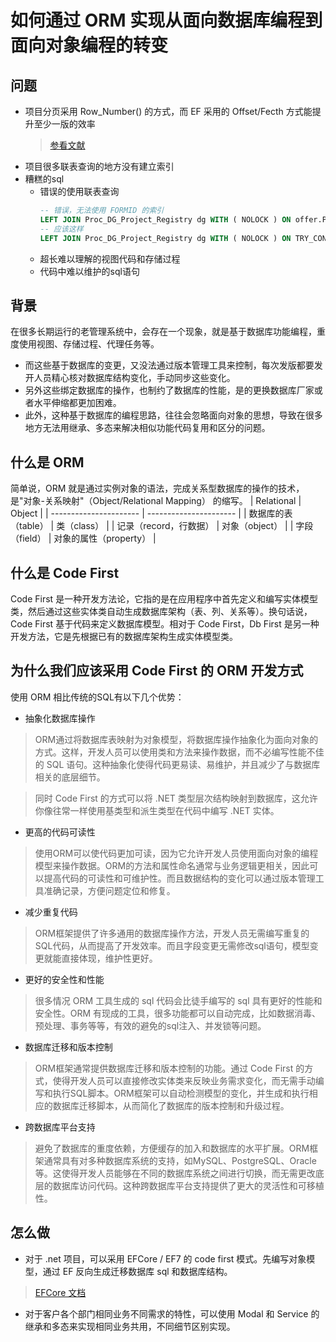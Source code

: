 # 如何通过 ORM 实现从面向数据库编程到面向对象编程的转变

## 问题
- 项目分页采用 Row_Number() 的方式，而 EF 采用的 Offset/Fecth 方式能提升至少一版的效率
     > [参看文献](https://www.likecs.com/show-307316079.html)
- 项目很多联表查询的地方没有建立索引
- 糟糕的sql
  - 错误的使用联表查询
    ```SQL
    -- 错误，无法使用 FORMID 的索引
    LEFT JOIN Proc_DG_Project_Registry dg WITH ( NOLOCK ) ON offer.Project_Id = CAST(dg.FORMID AS NVARCHAR(128))
    -- 应该这样
    LEFT JOIN Proc_DG_Project_Registry dg WITH ( NOLOCK ) ON TRY_CONVERT(uniqueidentifier,offer.Project_Id) is not null AND TRY_CONVERT(uniqueidentifier,offer.Project_Id)=dg.FORMID
    ```
  - 超长难以理解的视图代码和存储过程
  - 代码中难以维护的sql语句

## 背景
在很多长期运行的老管理系统中，会存在一个现象，就是基于数据库功能编程，重度使用视图、存储过程、代理任务等。
- 而这些基于数据库的变更，又没法通过版本管理工具来控制，每次发版都要发开人员精心核对数据库结构变化，手动同步这些变化。
- 另外这些绑定数据库的操作，也制约了数据库的性能，是的更换数据库厂家或者水平伸缩都更加困难。
- 此外，这种基于数据库的编程思路，往往会忽略面向对象的思想，导致在很多地方无法用继承、多态来解决相似功能代码复用和区分的问题。

## 什么是 ORM
简单说，ORM 就是通过实例对象的语法，完成关系型数据库的操作的技术，是"对象-关系映射"（Object/Relational Mapping） 的缩写。
| Relational             | Object                 |
| ---------------------- | ---------------------- |
| 数据库的表（table）    | 类（class）            |
| 记录（record，行数据） | 对象（object）         |
| 字段（field）          | 对象的属性（property） |

## 什么是 Code First
Code First 是一种开发方法论，它指的是在应用程序中首先定义和编写实体模型类，然后通过这些实体类自动生成数据库架构（表、列、关系等）。换句话说，Code First 基于代码来定义数据库模型。相对于 Code First，Db First 是另一种开发方法，它是先根据已有的数据库架构生成实体模型类。

## 为什么我们应该采用 Code First 的 ORM 开发方式
使用 ORM 相比传统的SQL有以下几个优势：

- 抽象化数据库操作
> ORM通过将数据库表映射为对象模型，将数据库操作抽象化为面向对象的方式。这样，开发人员可以使用类和方法来操作数据，而不必编写性能不佳的 SQL 语句。这种抽象化使得代码更易读、易维护，并且减少了与数据库相关的底层细节。

> 同时 Code First 的方式可以将 .NET 类型层次结构映射到数据库，这允许你像往常一样使用基类型和派生类型在代码中编写 .NET 实体。

- 更高的代码可读性
> 使用ORM可以使代码更加可读，因为它允许开发人员使用面向对象的编程模型来操作数据。ORM的方法和属性命名通常与业务逻辑更相关，因此可以提高代码的可读性和可维护性。而且数据结构的变化可以通过版本管理工具准确记录，方便问题定位和修复。

- 减少重复代码
> ORM框架提供了许多通用的数据库操作方法，开发人员无需编写重复的SQL代码，从而提高了开发效率。而且字段变更无需修改sql语句，模型变更就能直接体现，维护性更好。

- 更好的安全性和性能
> 很多情况 ORM 工具生成的 sql 代码会比徒手编写的 sql 具有更好的性能和安全性。ORM 有现成的工具，很多功能都可以自动完成，比如数据消毒、预处理、事务等等，有效的避免的sql注入、并发锁等问题。

- 数据库迁移和版本控制
> ORM框架通常提供数据库迁移和版本控制的功能。通过 Code First 的方式，使得开发人员可以直接修改实体类来反映业务需求变化，而无需手动编写和执行SQL脚本。ORM框架可以自动检测模型的变化，并生成和执行相应的数据库迁移脚本，从而简化了数据库的版本控制和升级过程。

- 跨数据库平台支持
> 避免了数据库的重度依赖，方便缓存的加入和数据库的水平扩展。ORM框架通常具有对多种数据库系统的支持，如MySQL、PostgreSQL、Oracle等。这使得开发人员能够在不同的数据库系统之间进行切换，而无需更改底层的数据库访问代码。这种跨数据库平台支持提供了更大的灵活性和可移植性。

## 怎么做
- 对于 .net 项目，可以采用 EFCore / EF7 的 code first 模式。先编写对象模型，通过 EF 反向生成迁移数据库 sql 和数据库结构。
> [EFCore 文档](https://learn.microsoft.com/zh-cn/ef/core/modeling/) 
- 对于客户各个部门相同业务不同需求的特性，可以使用 Modal 和 Service 的继承和多态来实现相同业务共用，不同细节区别实现。